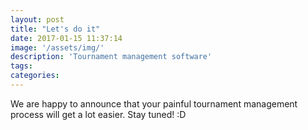 ```yaml
---
layout: post
title: "Let's do it"
date: 2017-01-15 11:37:14
image: '/assets/img/'
description: 'Tournament management software'
tags:
categories:
---
```


We are happy to announce that your painful tournament management process will get a lot easier. Stay tuned! :D
